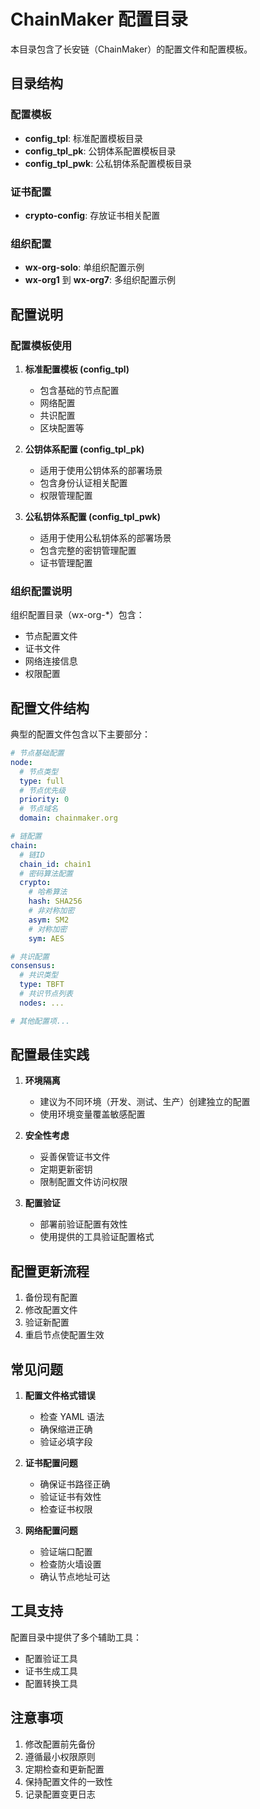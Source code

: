 # ChainMaker 配置目录

本目录包含了长安链（ChainMaker）的配置文件和配置模板。

## 目录结构

### 配置模板
- **config_tpl**: 标准配置模板目录
- **config_tpl_pk**: 公钥体系配置模板目录
- **config_tpl_pwk**: 公私钥体系配置模板目录

### 证书配置
- **crypto-config**: 存放证书相关配置

### 组织配置
- **wx-org-solo**: 单组织配置示例
- **wx-org1** 到 **wx-org7**: 多组织配置示例

## 配置说明

### 配置模板使用

1. **标准配置模板 (config_tpl)**
   - 包含基础的节点配置
   - 网络配置
   - 共识配置
   - 区块配置等

2. **公钥体系配置 (config_tpl_pk)**
   - 适用于使用公钥体系的部署场景
   - 包含身份认证相关配置
   - 权限管理配置

3. **公私钥体系配置 (config_tpl_pwk)**
   - 适用于使用公私钥体系的部署场景
   - 包含完整的密钥管理配置
   - 证书管理配置

### 组织配置说明

组织配置目录（wx-org-*）包含：
- 节点配置文件
- 证书文件
- 网络连接信息
- 权限配置

## 配置文件结构

典型的配置文件包含以下主要部分：

```yaml
# 节点基础配置
node:
  # 节点类型
  type: full
  # 节点优先级
  priority: 0
  # 节点域名
  domain: chainmaker.org

# 链配置
chain:
  # 链ID
  chain_id: chain1
  # 密码算法配置
  crypto:
    # 哈希算法
    hash: SHA256
    # 非对称加密
    asym: SM2
    # 对称加密
    sym: AES

# 共识配置
consensus:
  # 共识类型
  type: TBFT
  # 共识节点列表
  nodes: ...

# 其他配置项...
```

## 配置最佳实践

1. **环境隔离**
   - 建议为不同环境（开发、测试、生产）创建独立的配置
   - 使用环境变量覆盖敏感配置

2. **安全性考虑**
   - 妥善保管证书文件
   - 定期更新密钥
   - 限制配置文件访问权限

3. **配置验证**
   - 部署前验证配置有效性
   - 使用提供的工具验证配置格式

## 配置更新流程

1. 备份现有配置
2. 修改配置文件
3. 验证新配置
4. 重启节点使配置生效

## 常见问题

1. **配置文件格式错误**
   - 检查 YAML 语法
   - 确保缩进正确
   - 验证必填字段

2. **证书配置问题**
   - 确保证书路径正确
   - 验证证书有效性
   - 检查证书权限

3. **网络配置问题**
   - 验证端口配置
   - 检查防火墙设置
   - 确认节点地址可达

## 工具支持

配置目录中提供了多个辅助工具：
- 配置验证工具
- 证书生成工具
- 配置转换工具

## 注意事项

1. 修改配置前先备份
2. 遵循最小权限原则
3. 定期检查和更新配置
4. 保持配置文件的一致性
5. 记录配置变更日志
